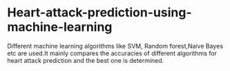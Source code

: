 # Heart-attack-prediction-using-machine-learning
Different machine learning algorithms like SVM, Random forest,Naive Bayes etc are used.It mainly compares the accuracies of different algorithms for heart attack prediction and the best one is determined.
